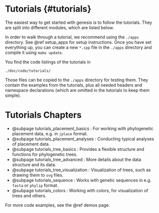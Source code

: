 Tutorials {#tutorials}
===========

<!-- # Getting Started {#tutorials_getting_started} -->

The easiest way to get started with genesis is to follow the tutorials. They are split into
different modules, which are listed below.

In order to walk through a tutorial, we recommend using the `./apps` directory.
See @ref setup_apps for setup instructions. Once you have set everything up, you can create a new
`*.cpp` file in the `./apps` directory and compile it using `make update`.

You find the code listings of the tutorials in

    ./doc/code/tutorials/

Those files can be copied to the `./apps` directory for testing them. They contain the examples
from the tutorials, plus all needed headers and namespace declarations (which are omitted in the
tutorials to keep them simple).

# Tutorials Chapters

  * @subpage tutorials_placement_basics : For working with phylogenetic placement data, e.g. in `jplace` format.
  * @subpage tutorials_placement_analyses : Conducting typical analyses of placement data.
  * @subpage tutorials_tree_basics : Provides a flexible structure and functions for phylogenetic trees.
  * @subpage tutorials_tree_advanced : More details about the data structure and its data.
  * @subpage tutorials_tree_visualization : Visualization of trees, such as drawing them to `svg` files.
  * @subpage tutorials_sequence : Works with genetic sequences in e.g. `fasta` or `phylip` format.
  * @subpage tutorials_colors : Working with colors, for visualization of trees and others.
  <!-- * @subpage tutorials_utils: Provides auxiliary tools for e.g., file system, logging, math, texts, colors, etc. -->

For more code examples, see the @ref demos page.

<!--
# What Next?

  * inspect the [Namespaces](namespaces.html) list and [Classes](annotated.html) list.
  * look at code, write your own apps and programs.
  * ask at support.
  * contribute code.
  * Do science!
  * Save the world!
-->
